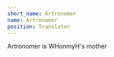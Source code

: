 ```yaml
---
short_name: Artronomer
name: Artronomer
position: Translator
---
```

Artronomer is WHonmyH's mother
